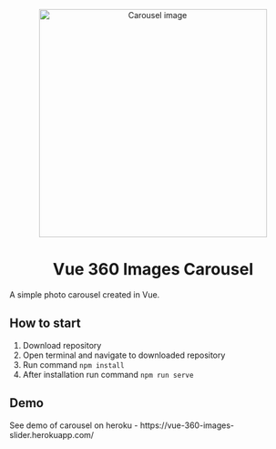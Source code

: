 <p align="center"><img width="400" src="https://github.com/Tomis03/vue-360-images-carousel/blob/master/src/assets/carousel.png" alt="Carousel image"></p>
<h1 align="center">Vue 360 Images Carousel</h1>
<p>A simple photo carousel created in Vue.</p>
<h2>How to start</h2>
<ol>
<li>Download repository</li>
<li>Open terminal and navigate to downloaded repository</li>
<li>Run command <code>npm install</code></li>
<li>After installation run command <code>npm run serve</code></li>
</ol>
<h2>Demo</h2>
See demo of carousel on heroku - https://vue-360-images-slider.herokuapp.com/
